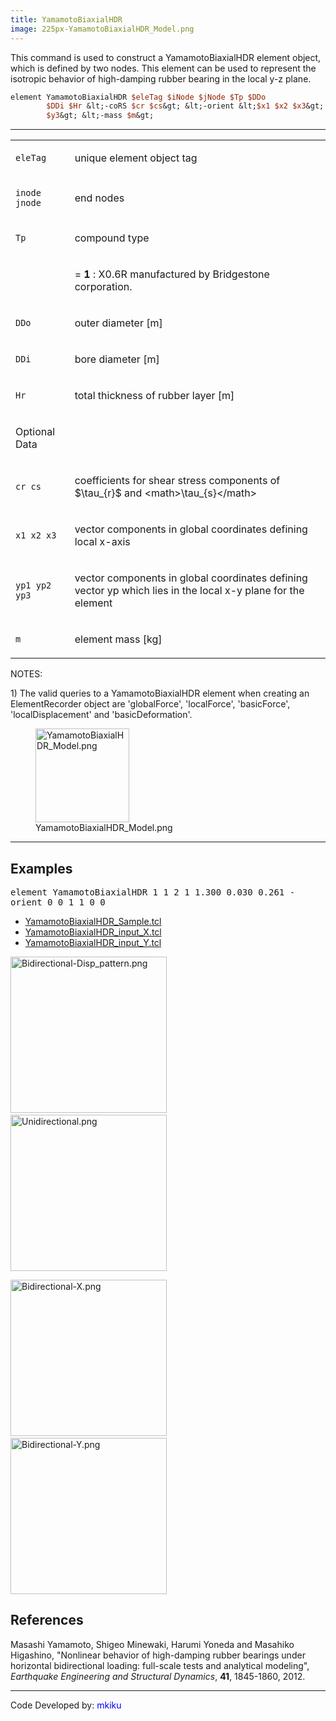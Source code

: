 ```yaml
---
title: YamamotoBiaxialHDR
image: 225px-YamamotoBiaxialHDR_Model.png
---
```


This command is used to construct a YamamotoBiaxialHDR element
object, which is defined by two nodes. This element can be used to
represent the isotropic behavior of high-damping rubber bearing in the
local y-z plane.

```tcl
element YamamotoBiaxialHDR $eleTag $iNode $jNode $Tp $DDo
        $DDi $Hr &lt;-coRS $cr $cs&gt; &lt;-orient &lt;$x1 $x2 $x3&gt; $y1 $y2
        $y3&gt; &lt;-mass $m&gt;
```

<hr />
<table>
<tbody>
<tr class="odd">
<td><code class="parameter-table-variable">eleTag</code></td>
<td><p>unique element object tag</p></td>
</tr>
<tr class="even">
<td><p><code class="parameter-table-variable">inode jnode</code></p></td>
<td><p>end nodes</p></td>
</tr>
<tr class="odd">
<td><code class="parameter-table-variable">Tp</code></td>
<td><p>compound type</p></td>
</tr>
<tr class="even">
<td></td>
<td><p>= <strong>1</strong> : X0.6R manufactured by Bridgestone
corporation.</p></td>
</tr>
<tr class="odd">
<td><code class="parameter-table-variable">DDo</code></td>
<td><p>outer diameter [m]</p></td>
</tr>
<tr class="even">
<td><code class="parameter-table-variable">DDi</code></td>
<td><p>bore diameter [m]</p></td>
</tr>
<tr class="odd">
<td><code class="parameter-table-variable">Hr</code></td>
<td><p>total thickness of rubber layer [m]</p></td>
</tr>
<tr class="even">
<td><p>Optional Data</p></td>
<td></td>
</tr>
<tr class="odd">
<td><p><code class="parameter-table-variable">cr cs</code></p></td>
<td><p>coefficients for shear stress components of
$\tau_{r}$ and
&lt;math&gt;\tau_{s}&lt;/math&gt;</p></td>
</tr>
<tr class="even">
<td><p><code class="parameter-table-variable">x1 x2 x3</code></p></td>
<td><p>vector components in global coordinates defining local
x-axis</p></td>
</tr>
<tr class="odd">
<td><p><code class="parameter-table-variable">yp1 yp2 yp3</code></p></td>
<td><p>vector components in global coordinates defining vector yp which
lies in the local x-y plane for the element</p></td>
</tr>
<tr class="even">
<td><code class="parameter-table-variable">m</code></td>
<td><p>element mass [kg]</p></td>
</tr>
</tbody>
</table>
<p>NOTES:</p>
<p>1) The valid queries to a YamamotoBiaxialHDR element when creating an
ElementRecorder object are 'globalForce', 'localForce', 'basicForce',
'localDisplacement' and 'basicDeformation'.</p>
<figure>
<img src="YamamotoBiaxialHDR_Model.png"
title="YamamotoBiaxialHDR_Model.png" width="150"
alt="YamamotoBiaxialHDR_Model.png" />
<figcaption aria-hidden="true">YamamotoBiaxialHDR_Model.png</figcaption>
</figure>
<hr />

## Examples

<tt>element YamamotoBiaxialHDR 1 1 2 1 1.300 0.030 0.261 -orient 0 0 1 1 0 0</tt>

<ul>
<li><a href="Media:YamamotoBiaxialHDR_Sample.tcl"
       title="wikilink">YamamotoBiaxialHDR_Sample.tcl</a></li>
<li><a
    href="Media:YamamotoBiaxialHDR_input_X.tcl"
    title="wikilink">YamamotoBiaxialHDR_input_X.tcl</a></li>
<li><a
    href="Media:YamamotoBiaxialHDR_input_Y.tcl"
    title="wikilink">YamamotoBiaxialHDR_input_Y.tcl</a></li>
</ul>

<p><img src="Bidirectional-Disp_pattern.png"
title="Bidirectional-Disp_pattern.png" width="250"
alt="Bidirectional-Disp_pattern.png" />
&nbsp;&nbsp;&nbsp;&nbsp;&nbsp; <img
src="Unidirectional.png" title="Unidirectional.png" width="250"
alt="Unidirectional.png" /></p>
<p><img src="Bidirectional-X.png" title="Bidirectional-X.png"
width="250" alt="Bidirectional-X.png" />
&nbsp;&nbsp;&nbsp;&nbsp;&nbsp; 
<img
    src="Bidirectional-Y.png" title="Bidirectional-Y.png" width="250"
    alt="Bidirectional-Y.png" /></p>

## References

<p>Masashi Yamamoto, Shigeo Minewaki, Harumi Yoneda and Masahiko
Higashino, "Nonlinear behavior of high-damping rubber bearings under
horizontal bidirectional loading: full-scale tests and analytical
modeling", <em>Earthquake Engineering and Structural Dynamics</em>,
<strong>41</strong>, 1845-1860, 2012.</p>
<hr />
<p>Code Developed by: <span style="color:blue"> mkiku
</span></p>
